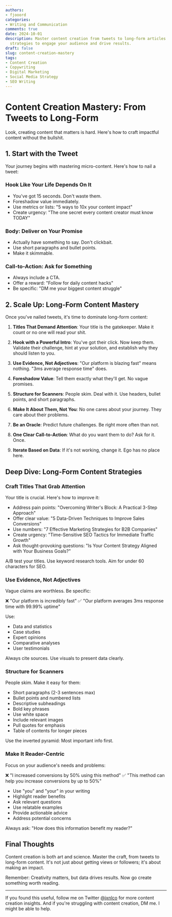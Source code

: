```yaml
---
authors:
- fjooord
categories:
- Writing and Communication
comments: true
date: 2024-10-01
description: Master content creation from tweets to long-form articles. Learn impactful
  strategies to engage your audience and drive results.
draft: false
slug: content-creation-mastery
tags:
- Content Creation
- Copywriting
- Digital Marketing
- Social Media Strategy
- SEO Writing
---
```


# Content Creation Mastery: From Tweets to Long-Form

Look, creating content that matters is hard. Here's how to craft impactful content without the bullshit.

<!-- more -->

## 1. Start with the Tweet

Your journey begins with mastering micro-content. Here's how to nail a tweet:

### Hook Like Your Life Depends On It

- You've got 15 seconds. Don't waste them.
- Foreshadow value immediately.
- Use metrics or lists: "5 ways to 10x your content impact"
- Create urgency: "The one secret every content creator must know TODAY"

### Body: Deliver on Your Promise

- Actually have something to say. Don't clickbait.
- Use short paragraphs and bullet points.
- Make it skimmable.

### Call-to-Action: Ask for Something

- Always include a CTA.
- Offer a reward: "Follow for daily content hacks"
- Be specific: "DM me your biggest content struggle"

## 2. Scale Up: Long-Form Content Mastery

Once you've nailed tweets, it's time to dominate long-form content:

1. **Titles That Demand Attention**: Your title is the gatekeeper. Make it count or no one will read your shit.

2. **Hook with a Powerful Intro**: You've got their click. Now keep them. Validate their challenge, hint at your solution, and establish why they should listen to you.

3. **Use Evidence, Not Adjectives**: "Our platform is blazing fast" means nothing. "3ms average response time" does.

4. **Foreshadow Value**: Tell them exactly what they'll get. No vague promises.

5. **Structure for Scanners**: People skim. Deal with it. Use headers, bullet points, and short paragraphs.

6. **Make It About Them, Not You**: No one cares about your journey. They care about their problems.

7. **Be an Oracle**: Predict future challenges. Be right more often than not.

8. **One Clear Call-to-Action**: What do you want them to do? Ask for it. Once.

9. **Iterate Based on Data**: If it's not working, change it. Ego has no place here.

## Deep Dive: Long-Form Content Strategies

### Craft Titles That Grab Attention

Your title is crucial. Here's how to improve it:

- Address pain points: "Overcoming Writer's Block: A Practical 3-Step Approach"
- Offer clear value: "5 Data-Driven Techniques to Improve Sales Conversions"
- Use numbers: "7 Effective Marketing Strategies for B2B Companies"
- Create urgency: "Time-Sensitive SEO Tactics for Immediate Traffic Growth"
- Ask thought-provoking questions: "Is Your Content Strategy Aligned with Your Business Goals?"

A/B test your titles. Use keyword research tools. Aim for under 60 characters for SEO.

### Use Evidence, Not Adjectives

Vague claims are worthless. Be specific:

❌ "Our platform is incredibly fast"
✅ "Our platform averages 3ms response time with 99.99% uptime"

Use:
- Data and statistics
- Case studies
- Expert opinions
- Comparative analyses
- User testimonials

Always cite sources. Use visuals to present data clearly.

### Structure for Scanners

People skim. Make it easy for them:

- Short paragraphs (2-3 sentences max)
- Bullet points and numbered lists
- Descriptive subheadings
- Bold key phrases
- Use white space
- Include relevant images
- Pull quotes for emphasis
- Table of contents for longer pieces

Use the inverted pyramid: Most important info first.

### Make It Reader-Centric

Focus on your audience's needs and problems:

❌ "I increased conversions by 50% using this method"
✅ "This method can help you increase conversions by up to 50%"

- Use "you" and "your" in your writing
- Highlight reader benefits
- Ask relevant questions
- Use relatable examples
- Provide actionable advice
- Address potential concerns

Always ask: "How does this information benefit my reader?"

## Final Thoughts

Content creation is both art and science. Master the craft, from tweets to long-form content. It's not just about getting views or followers; it's about making an impact.

Remember: Creativity matters, but data drives results. Now go create something worth reading.

---

If you found this useful, follow me on Twitter [@jxnlco](https://twitter.com/jxnlco) for more content creation insights. And if you're struggling with content creation, DM me. I might be able to help.